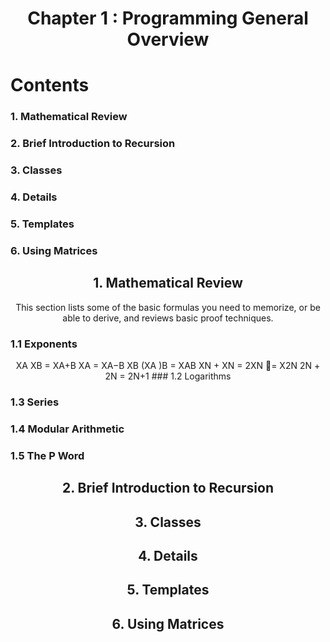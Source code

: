 <h1 align="center" >Chapter 1 : Programming General Overview</h1>

# Contents

### 1. Mathematical Review

### 2. Brief Introduction to Recursion

### 3. Classes

### 4. Details

### 5. Templates

### 6. Using Matrices

<h2 align="center" >1. Mathematical Review</h2>

<p align="center" >This section lists some of the basic formulas you need to memorize, or be able to derive,
and reviews basic proof techniques.</p>

### 1.1 Exponents

<p align="center">XA XB = XA+B
XA
= XA−B
XB
(XA )B = XAB
XN + XN = 2XN = X2N
2N + 2N = 2N+1
### 1.2 Logarithms
</p>

### 1.3 Series

### 1.4 Modular Arithmetic

### 1.5 The P Word

<h2 align="center" >2. Brief Introduction to Recursion</h2>

<h2 align="center" >3. Classes</h2>

<h2 align="center" >4. Details</h2>

<h2 align="center" >5. Templates</h2>

<h2 align="center" >6. Using Matrices</h2>
